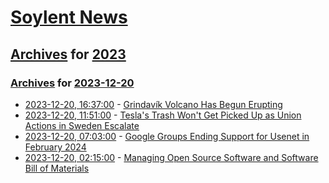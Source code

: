 # [Soylent News](../../../README.md)

## [Archives](../../index.md) for [2023](../index.md)

### [Archives](../../index.md) for [2023-12-20](index.md)

* [2023-12-20, 16:37:00](https://soylentnews.org/article.pl?sid=23/12/19/0459244&from=rss) - [Grindavík Volcano Has Begun Erupting](https://soylentnews.org/article.pl?sid=23/12/19/0459244&from=rss)
* [2023-12-20, 11:51:00](https://soylentnews.org/article.pl?sid=23/12/19/0452250&from=rss) - [Tesla's Trash Won't Get Picked Up as Union Actions in Sweden Escalate](https://soylentnews.org/article.pl?sid=23/12/19/0452250&from=rss)
* [2023-12-20, 07:03:00](https://soylentnews.org/article.pl?sid=23/12/19/0443259&from=rss) - [Google Groups Ending Support for Usenet in February 2024](https://soylentnews.org/article.pl?sid=23/12/19/0443259&from=rss)
* [2023-12-20, 02:15:00](https://soylentnews.org/article.pl?sid=23/12/19/0441200&from=rss) - [Managing Open Source Software and Software Bill of Materials](https://soylentnews.org/article.pl?sid=23/12/19/0441200&from=rss)

